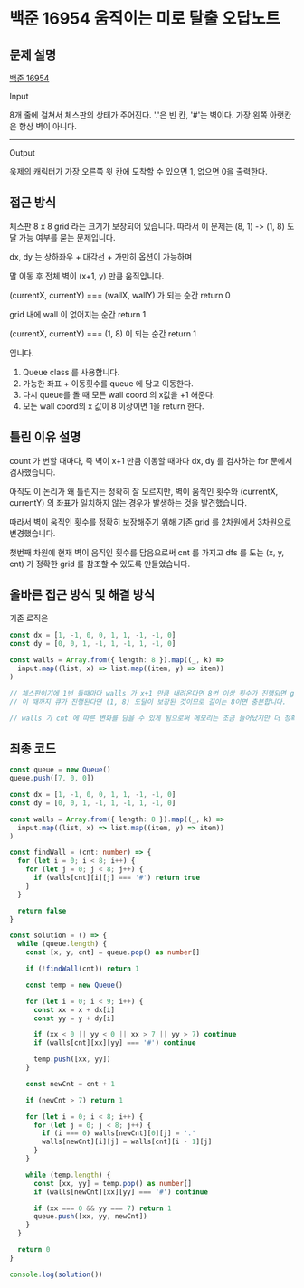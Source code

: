 # 백준 16954 움직이는 미로 탈출 오답노트

## 문제 설명

[백준 16954](https:www.acmicpc.net/problem/16954)

Input

8개 줄에 걸쳐서 체스판의 상태가 주어진다. '.'은 빈 칸, '#'는 벽이다. 가장 왼쪽 아랫칸은 항상 벽이 아니다.

---

Output

욱제의 캐릭터가 가장 오른쪽 윗 칸에 도착할 수 있으면 1, 없으면 0을 출력한다.

## 접근 방식

체스판 8 x 8 grid 라는 크기가 보장되어 있습니다.
따라서 이 문제는 (8, 1) -> (1, 8) 도달 가능 여부를 묻는 문제입니다.

dx, dy 는 상하좌우 + 대각선 + 가만히 옵션이 가능하며

말 이동 후 전체 벽이 (x+1, y) 만큼 움직입니다.

(currentX, currentY) === (wallX, wallY) 가 되는 순간 return 0

grid 내에 wall 이 없어지는 순간 return 1

(currentX, currentY) === (1, 8) 이 되는 순간 return 1

입니다.

1.  Queue class 를 사용합니다.
2.  가능한 좌표 + 이동횟수를 queue 에 담고 이동한다.
3.  다시 queue를 돌 때 모든 wall coord 의 x값을 +1 해준다.
4.  모든 wall coord의 x 값이 8 이상이면 1을 return 한다.

## 틀린 이유 설명

count 가 변할 때마다, 즉 벽이 x+1 만큼 이동할 때마다 dx, dy 를 검사하는 for 문에서 검사했습니다.

아직도 이 논리가 왜 틀린지는 정확히 잘 모르지만, 벽이 움직인 횟수와 (currentX, currentY) 의 좌표가 일치하지 않는 경우가 발생하는 것을 발견했습니다.

따라서 벽이 움직인 횟수를 정확히 보장해주기 위해 기존 grid 를 2차원에서 3차원으로 변경했습니다.

첫번째 차원에 현재 벽이 움직인 횟수를 담음으로써 cnt 를 가지고 dfs 를 도는 (x, y, cnt) 가 정확한 grid 를 참조할 수 있도록 만들었습니다.

## 올바른 접근 방식 및 해결 방식

기존 로직은

```ts
const dx = [1, -1, 0, 0, 1, 1, -1, -1, 0]
const dy = [0, 0, 1, -1, 1, -1, 1, -1, 0]

const walls = Array.from({ length: 8 }).map((_, k) =>
  input.map((list, x) => list.map((item, y) => item))
)

// 체스판이기에 1번 돌때마다 walls 가 x+1 만큼 내려온다면 8번 이상 횟수가 진행되면 grid 내에 벽은 존재하지 않습니다.
// 이 때까지 큐가 진행된다면 (1, 8) 도달이 보장된 것이므로 길이는 8이면 충분합니다.

// walls 가 cnt 에 따른 변화를 담을 수 있게 됨으로써 메모리는 조금 늘어났지만 더 정확한 값을 참조할 수 있게 되었습니다.
```

## 최종 코드

```ts
const queue = new Queue()
queue.push([7, 0, 0])

const dx = [1, -1, 0, 0, 1, 1, -1, -1, 0]
const dy = [0, 0, 1, -1, 1, -1, 1, -1, 0]

const walls = Array.from({ length: 8 }).map((_, k) =>
  input.map((list, x) => list.map((item, y) => item))
)

const findWall = (cnt: number) => {
  for (let i = 0; i < 8; i++) {
    for (let j = 0; j < 8; j++) {
      if (walls[cnt][i][j] === '#') return true
    }
  }

  return false
}

const solution = () => {
  while (queue.length) {
    const [x, y, cnt] = queue.pop() as number[]

    if (!findWall(cnt)) return 1

    const temp = new Queue()

    for (let i = 0; i < 9; i++) {
      const xx = x + dx[i]
      const yy = y + dy[i]

      if (xx < 0 || yy < 0 || xx > 7 || yy > 7) continue
      if (walls[cnt][xx][yy] === '#') continue

      temp.push([xx, yy])
    }

    const newCnt = cnt + 1

    if (newCnt > 7) return 1

    for (let i = 0; i < 8; i++) {
      for (let j = 0; j < 8; j++) {
        if (i === 0) walls[newCnt][0][j] = '.'
        walls[newCnt][i][j] = walls[cnt][i - 1][j]
      }
    }

    while (temp.length) {
      const [xx, yy] = temp.pop() as number[]
      if (walls[newCnt][xx][yy] === '#') continue

      if (xx === 0 && yy === 7) return 1
      queue.push([xx, yy, newCnt])
    }
  }

  return 0
}

console.log(solution())
```

